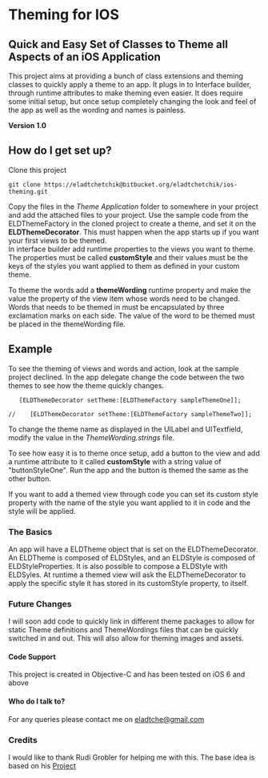 # Theming for IOS 

## Quick and Easy Set of Classes to Theme all Aspects of an iOS Application

This project aims at providing a bunch of class extensions and theming classes to quickly apply a theme to an app. It plugs in to Interface builder, through runtime attributes to make theming even easier. It does require some initial setup, but once setup completely changing the look and feel of the app as well as the wording and names is painless.

**Version 1.0**

## How do I get set up?

Clone this project

`git clone https://eladtchetchik@bitbucket.org/eladtchetchik/ios-theming.git`

Copy the files in the _Theme Application_ folder to somewhere in your project and add the attached files to your project. 
Use the sample code from the ELDThemeFactory in the cloned project to create a theme, and set it on the __ELDThemeDecorator__. This must happen when the app starts up if you want your first views to be themed.  
In interface builder add runtime properties to the views you want to theme. The properties must be called **customStyle** and their values must be the keys of the styles you want applied to them as defined in your custom theme. 

To theme the words add a **themeWording** runtime property and make the value the property of the view item whose words need to be changed. Words that needs to be themed in must be encapsulated by three exclamation marks on each side. The value of the word to be themed must be placed in the themeWording file.

## Example ##

To see the theming of views and words and action, look at the sample project declined. In the app delegate change the code between the two themes to see how the theme quickly changes. 

`   [ELDThemeDecorator setTheme:[ELDThemeFactory sampleThemeOne]];`       

`//    [ELDThemeDecorator setTheme:[ELDThemeFactory sampleThemeTwo]];`

To change the theme name as displayed in the UILabel and UITextfield, modify the value in the _ThemeWording.strings_ file.

To see how easy it is to theme once setup, add a button to the view and add a runtime attribute to it called **customStyle** with a string value of "buttonStyleOne". Run the app and the button is themed the same as the other button.

If you want to add a themed view through code you can set its custom style property with the name of the style you want applied to it in code and the style will be applied.


### The Basics ###

An app will have a ELDTheme object that is set on the ELDThemeDecorator. An ELDTheme is composed of ELDStyles, and an ELDStyle is composed of ELDStyleProperties. It is also possible to compose a ELDStyle with ELDSyles. At runtime a themed view will ask the ELDThemeDecorator to apply the specific style it has stored in its customStyle property, to itself.  

### Future Changes

I will soon add code to quickly link in different theme packages to allow for static Theme definitions and ThemeWordings files that can be quickly switched in and out. This will also allow for theming images and assets.

#### Code Support 

This project is created in Objective-C and has been tested on iOS 6 and above

#### Who do I talk to?

For any queries please contact me on eladtche@gmail.com

### Credits 
I would like to thank Rudi Grobler for helping me with this. The base idea is based on his [Project](https://github.com/rudigrobler/iXAML)

